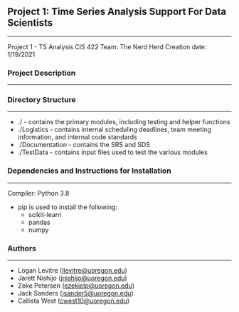 ## Project 1: Time Series Analysis Support For Data Scientists
---------------------------------------------------------------
Project 1 - TS Analysis
CIS 422
Team: The Nerd Herd
Creation date: 1/19/2021


### Project Description
-----------------------

### Directory Structure
-----------------------
* ./ - contains the primary modules, including testing and helper functions 
* ./Logistics - contains internal scheduling deadlines, team meeting information, and internal code standards
* ./Documentation - contains the SRS and SDS
* ./TestData - contains input files used to test the various modules

### Dependencies and Instructions for Installation
--------------------------------------------------
Compiler: Python 3.8
* pip is used to install the following:
    * scikit-learn
    * pandas
    * numpy

### Authors
-----------
* Logan Levitre (llevitre@uoregon.edu)
* Jarett Nishijo (jnishijo@uoregon.edu)
* Zeke Petersen (ezekielp@uoregon.edu)
* Jack Sanders  (jsander5@uoregon.edu)
* Callista West (cwest10@uoregon.edu)
